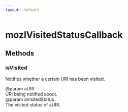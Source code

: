 ```yaml
---
layout: default
---
```


# mozIVisitedStatusCallback #

## Methods ##

### isVisited ###
  
Notifies whether a certain URI has been visited.  
  
@param aURI  
       URI being notified about.  
@param aVisitedStatus  
       The visited status of aURI.  
  
